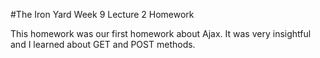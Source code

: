 #The Iron Yard Week 9 Lecture 2 Homework

This homework was our first homework about Ajax. It was very insightful and I learned about GET and POST methods. 
